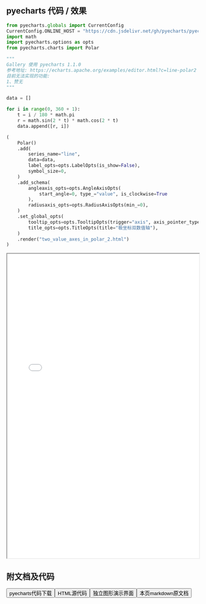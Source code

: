 
## pyecharts 代码 / 效果

```python
from pyecharts.globals import CurrentConfig
CurrentConfig.ONLINE_HOST = "https://cdn.jsdelivr.net/gh/pyecharts/pyecharts-assets@latest/assets/"
import math
import pyecharts.options as opts
from pyecharts.charts import Polar

"""
Gallery 使用 pyecharts 1.1.0
参考地址: https://echarts.apache.org/examples/editor.html?c=line-polar2
目前无法实现的功能:
1、赞无
"""

data = []

for i in range(0, 360 + 1):
    t = i / 180 * math.pi
    r = math.sin(2 * t) * math.cos(2 * t)
    data.append([r, i])

(
    Polar()
    .add(
        series_name="line",
        data=data,
        label_opts=opts.LabelOpts(is_show=False),
        symbol_size=0,
    )
    .add_schema(
        angleaxis_opts=opts.AngleAxisOpts(
            start_angle=0, type_="value", is_clockwise=True
        ),
        radiusaxis_opts=opts.RadiusAxisOpts(min_=0),
    )
    .set_global_opts(
        tooltip_opts=opts.TooltipOpts(trigger="axis", axis_pointer_type="cross"),
        title_opts=opts.TitleOpts(title="极坐标双数值轴"),
    )
    .render("two_value_axes_in_polar_2.html")
)
```

<iframe width="100%" height="800px" src="/pyecharts/Polar/two_value_axes_in_polar_2.html"></iframe>

## 附文档及代码

<a href="https://cdn.jsdelivr.net/gh/wfy-belief/python/docs/pyecharts/Polar/two_value_axes_in_polar_2.py"><button class="mybutton">pyecharts代码下载</button></a><a href="https://cdn.jsdelivr.net/gh/wfy-belief/python/docs/pyecharts/Polar/two_value_axes_in_polar_2.html"><button class="mybutton">HTML源代码</button></a><a href="https://python.wfyblog.cn/pyecharts/Polar/two_value_axes_in_polar_2.html"><button class="mybutton">独立图形演示界面</button></a><a href="https://cdn.jsdelivr.net/gh/wfy-belief/python/docs/pyecharts/Polar/two_value_axes_in_polar_2.md"><button class="mybutton">本页markdown原文档</button></a>